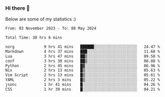 ### Hi there 👋
Below are some of my statistics :)

<!--START_SECTION:waka-->

```txt
From: 03 November 2023 - To: 08 May 2024

Total Time: 38 hrs 6 mins

norg             9 hrs 41 mins   ██████░░░░░░░░░░░░░░░░░░░   24.47 %
Markdown         4 hrs 37 mins   ███░░░░░░░░░░░░░░░░░░░░░░   11.68 %
Lua              3 hrs 47 mins   ██▒░░░░░░░░░░░░░░░░░░░░░░   09.58 %
conf             3 hrs 30 mins   ██▒░░░░░░░░░░░░░░░░░░░░░░   08.88 %
Python           2 hrs 45 mins   █▓░░░░░░░░░░░░░░░░░░░░░░░   06.96 %
Nix              2 hrs 13 mins   █▒░░░░░░░░░░░░░░░░░░░░░░░   05.63 %
Vim Script       2 hrs 13 mins   █▒░░░░░░░░░░░░░░░░░░░░░░░   05.61 %
YAML             2 hrs 3 mins    █▒░░░░░░░░░░░░░░░░░░░░░░░   05.22 %
jsonc            1 hr 41 mins    █░░░░░░░░░░░░░░░░░░░░░░░░   04.26 %
CSS              1 hr 39 mins    █░░░░░░░░░░░░░░░░░░░░░░░░   04.21 %
```

<!--END_SECTION:waka-->

<!--
**KlapenHz/KlapenHz** is a ✨ _special_ ✨ repository because its `README.md` (this file) appears on your GitHub profile.

Here are some ideas to get you started:

- 🔭 I’m currently working on ...
- 🌱 I’m currently learning ...
- 👯 I’m looking to collaborate on ...
- 🤔 I’m looking for help with ...
- 💬 Ask me about ...
- 📫 How to reach me: ...
- 😄 Pronouns: ...
- ⚡ Fun fact: ...
-->

